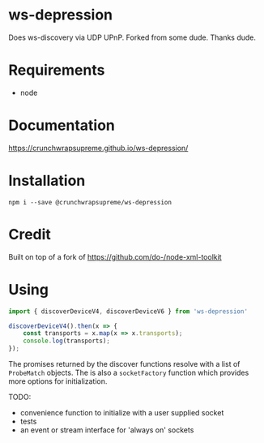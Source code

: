 # ws-depression
Does ws-discovery via UDP UPnP. Forked from some dude. Thanks dude.

# Requirements
* node

# Documentation
https://crunchwrapsupreme.github.io/ws-depression/

# Installation
```shell
npm i --save @crunchwrapsupreme/ws-depression
```

# Credit
Built on top of a fork of https://github.com/do-/node-xml-toolkit

# Using
```typescript
import { discoverDeviceV4, discoverDeviceV6 } from 'ws-depression'

discoverDeviceV4().then(x => {
    const transports = x.map(x => x.transports);
    console.log(transports);
});
```

The promises returned by the discover functions resolve with a list of `ProbeMatch` objects. The is also a `socketFactory` function which provides more options for initialization.

TODO: 
* convenience function to initialize with a user supplied socket
* tests
* an event or stream interface for 'always on' sockets
